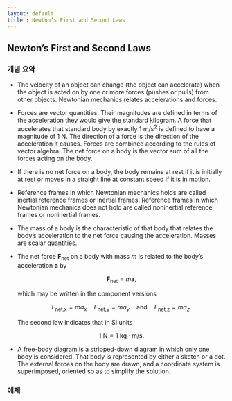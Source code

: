 ```yaml
---
layout: default
title : Newton’s First and Second Laws
---
```


## Newton’s First and Second Laws

### 개념 요약

- The velocity of an object can change (the object can accelerate) when the object is acted on by one or more forces (pushes or pulls) from other objects. Newtonian mechanics relates accelerations and forces.

- Forces are vector quantities. Their magnitudes are defined in terms of the acceleration they would give the standard kilogram. A force that accelerates that standard body by exactly $1 \text{ m}/\text{s}^2$ is defined to have a magnitude of $1 \text{ N}$. The direction of a force is the direction of the acceleration it causes. Forces are combined according to the rules of vector algebra. The net force on a body is the vector sum of all the forces acting on the body.

- If there is no net force on a body, the body remains at rest if it is initially at rest or moves in a straight line at constant speed if it is in motion.

- Reference frames in which Newtonian mechanics holds are called inertial reference frames or inertial frames. Reference frames in which Newtonian mechanics does not hold are called noninertial reference frames or noninertial frames.

- The mass of a body is the characteristic of that body that relates the body’s acceleration to the net force causing the acceleration. Masses are scalar quantities.

- The net force $\mathbf{F}_\text{net}$ on a body with mass $m$ is related to the body’s acceleration $\mathbf{a}$ by

    $$\mathbf{F}_\text{net} =m \mathbf{a},$$

    which may be written in the component versions

    $$F_\text{net,x} = ma_x \quad F_\text{net,y} = ma_y \quad \text{and} \quad F_\text{net,z} = ma_z.$$

    The second law indicates that in SI units

    $$1 \text{ N} = 1 \text{ kg} \cdot \text{m}/\text{s}.$$

-  A free-body diagram is a stripped-down diagram in which only one body is considered. That body is represented by either a sketch or a dot. The external forces on the body are drawn, and a coordinate system is superimposed, oriented so as to simplify the solution.

### 예제